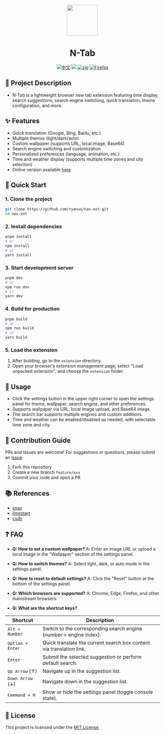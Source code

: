 <p align="center">
<img src="https://raw.githubusercontent.com/ryanuo/tab-ext/refs/heads/main/extension/assets/logo.png" style="width:100px;" />
</p>

<h1 align="center">N-Tab</h1>

<p align="center">
<a href="README.md"><img src="https://img.shields.io/badge/-中文-blue?logo=markdown" alt="中文"></a>
<span><img src="https://img.shields.io/badge/-English-gray?logo=markdown"></span>
<a href='https://github.com/ryanuo/tab-ext/releases/latest'><img src="https://img.shields.io/badge/-Zip-black?logo=ziggo" alt="zip"></a>
<a href="https://addons.mozilla.org/firefox/addon/n-tab/"><img src="https://img.shields.io/badge/-Firefox-orange?logo=firefox" alt="Firefox"></a>
<!-- <a href="https://chrome.google.com/webstore/detail/n-tab/jgjhjhjhjhjhjhjhjhjhjhjhjh"><img src="https://img.shields.io/badge/-Chrome-green?logo=google-chrome" alt="Chrome"></a>
<a href="https://microsoftedge.microsoft.com/addons/detail/n-tab/jgjhjhjhjhjhjhjhjhjhjhjhjh"><img src="https://img.shields.io/badge/-Edge-blueviolet?logo=edgeimpulse" alt="Edge"></a> -->
</p>

## 🧩 Project Description

- N-Tab is a lightweight browser new tab extension featuring time display, search suggestions, search engine switching, quick translation, theme configuration, and more.

## ✨ Features

- Quick translation (Google, Bing, Baidu, etc.)
- Multiple themes (light/dark/auto)
- Custom wallpaper (supports URL, local image, Base64)
- Search engine switching and customization
- Personalized preferences (language, animation, etc.)
- Time and weather display (supports multiple time zones and city selection)
- Online version available [here](https://tab.ryanuo.cc/)

## 🚀 Quick Start

### 1. Clone the project

```bash
git clone https://github.com/ryanuo/nav-ext.git
cd nav-ext
```

### 2. Install dependencies

```bash
pnpm install
# or
npm install
# or
yarn install
```

### 3. Start development server

```bash
pnpm dev
# or
npm run dev
# or
yarn dev
```

### 4. Build for production

```bash
pnpm build
# or
npm run build
# or
yarn build
```

### 5. Load the extension

1. After building, go to the `extension` directory.
2. Open your browser's extension management page, select "Load unpacked extension", and choose the `extension` folder.

## 📝 Usage

- Click the settings button in the upper right corner to open the settings panel for theme, wallpaper, search engine, and other preferences.
- Supports wallpaper via URL, local image upload, and Base64 image.
- The search bar supports multiple engines and custom additions.
- Time and weather can be enabled/disabled as needed, with selectable time zone and city.

## 🤝 Contribution Guide

PRs and Issues are welcome!
For suggestions or questions, please submit an [Issue](https://github.com/ryanuo/nav-ext/issues).

1. Fork this repository
2. Create a new branch `feature/xxx`
3. Commit your code and open a PR

## 📚 References

- [snav](https://github.com/imsyy/SNav)
- [limestart](https://www.limestart.cn/)
- [csdn](https://plugin.csdn.net/)

## ❓ FAQ

- **Q: How to set a custom wallpaper?**
  A: Enter an image URL or upload a local image in the "Wallpaper" section of the settings panel.

- **Q: How to switch themes?**
  A: Select light, dark, or auto mode in the settings panel.

- **Q: How to reset to default settings?**
  A: Click the "Reset" button at the bottom of the settings panel.

- **Q: Which browsers are supported?**
  A: Chrome, Edge, Firefox, and other mainstream browsers.

- **Q: What are the shortcut keys?**

| Shortcut           | Description                                                        |
|--------------------|--------------------------------------------------------------------|
| `Alt + Number`     | Switch to the corresponding search engine (number = engine index). |
| `Option + Enter`   | Quick translate the current search box content via translation link.|
| `Enter`            | Submit the selected suggestion or perform default search.          |
| `Up Arrow` (↑)     | Navigate up in the suggestion list.                               |
| `Down Arrow` (↓)   | Navigate down in the suggestion list.                             |
| `Command + H`      | Show or hide the settings panel (toggle console state).           |

## 📄 License

This project is licensed under the [MIT License](./LICENSE).
